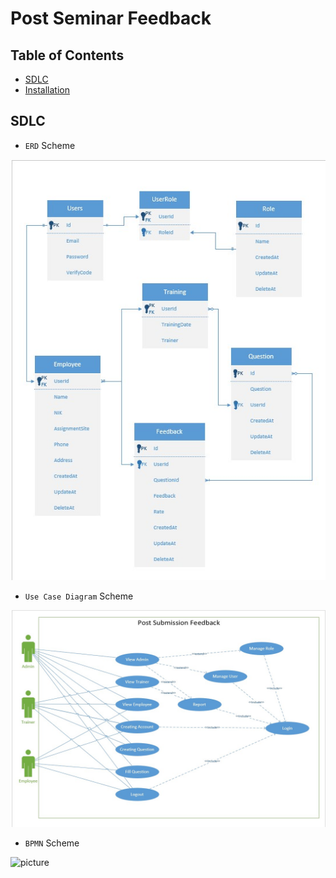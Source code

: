 # Post Seminar Feedback

## Table of Contents

- [SDLC](#sdlc)
- [Installation](#installation)

## SDLC

- `ERD` Scheme

![picture](SDLC/ERD_PostSeminarFeedback.jpg)

- `Use Case Diagram` Scheme

![picture](SDLC/UCD__PostSeminarFeedback.jpg)

- `BPMN` Scheme

![picture](SDLC/BPMN__PostSeminarFeedback.png)
